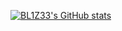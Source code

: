 [![BL1Z33's GitHub stats](https://github-readme-stats.vercel.app/api?username=BL1Z33)](https://github.com/anuraghazra/github-readme-stats)
